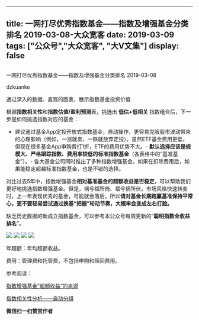 
---
title:   一网打尽优秀指数基金——指数及增强基金分类排名 2019-03-08-大众宽客
date: 2019-03-09
tags: ["公众号","大众宽客", "大V文集"]
display: false
---


## 



一网打尽优秀指数基金——指数及增强基金分类排名 2019-03-08




dzkuanke




通过深入的数据、直观的图表，展示指数基金投资价值


根据**指数相关性**和**指数估值/盈利预测**表，挑选出&nbsp;**低估+低相关**&nbsp;指数组合后，下一步是如何挑选指数对应的基金：
- 建议通过基金App定投开放式指数基金，自动操作，更容易克服股市波动带来的心理影响（例如，一涨就卖、一跌就放弃定投）。虽然ETF基金费用更低，但现在很多基金App申购费打1折，ETF的费用优势不大。- **默认选择应该是规模大、严格跟踪指数、费用率较低的标准指数基金**（各表格中的“基准基金”）。- 各大基金公司同时推出了多种指数增强基金。如果在扣除费用后，如果能稳定超越标准指数基金，也是不错的选择。


对比过去5年中，指数增强基金**相对基准基金的超额收益是否稳定**<h-char unicode="ff0c" class="" style="max-width: 100%;box-sizing: border-box !important;word-wrap: break-word !important;">，</h-char>可以帮助我们更好地挑选指数增强基金。但是，祸兮福所倚、福兮祸所伏，市场风格快速转变时，上一年表现优秀的基金，可能就会落后，所以**请对基金长期跑赢基准保持平常心，更不要轻易尝试通过换基“把握”轮动节奏，大概率会变成左右打脸。**



缺乏历史数据的新成立指数基金，可以参考本公众号每周更新的“**聪明指数全收益排名**”。







<img class="" data-copyright="0" data-ratio="1.441241685144124" data-s="300,640" src="https://mmbiz.qpic.cn/mmbiz_png/PKw3FQPmhIhq5lg8qY3QBBia0IEc5EjK25Afibq99RibC6f4oZbTgjib8mFWpFrHuNd65xIuIDU3Cib4ybACic02bPUA/640?wx_fmt=png" data-type="png" data-w="902" style="">

<img class="" data-copyright="0" data-ratio="1.4709821428571428" data-s="300,640" src="https://mmbiz.qpic.cn/mmbiz_png/PKw3FQPmhIhq5lg8qY3QBBia0IEc5EjK2u2EOGnQyoZHibib9wZ8QUmDzXe1UzAic1TltWzPiaUNrhByYj6ljs8t9vA/640?wx_fmt=png" data-type="png" data-w="896" style="">

<img class="" data-copyright="0" data-ratio="1.3766816143497758" data-s="300,640" src="https://mmbiz.qpic.cn/mmbiz_png/PKw3FQPmhIhq5lg8qY3QBBia0IEc5EjK2lqDbeCjmILqp1F0ctHr94ZLLY0IGts6f9M8FmibsibIJlCAaNWTxq9lg/640?wx_fmt=png" data-type="png" data-w="892" style="">

<img class="" data-copyright="0" data-ratio="1.348993288590604" data-s="300,640" src="https://mmbiz.qpic.cn/mmbiz_png/PKw3FQPmhIhq5lg8qY3QBBia0IEc5EjK2NYAFfU6LD8ibImbrZxjRveP0auy20GZeDaaHl12kx1FfDCibjLSZkzqw/640?wx_fmt=png" data-type="png" data-w="894" style="">

年超额：年均超额收益。

费用：管理费和托管费，不包括申购和赎回费用。





参考阅读：

[指数增强基金”超额收益“的来源](http://mp.weixin.qq.com/s?__biz=MzAwMTc1MDcwNw==&amp;mid=2648272968&amp;idx=1&amp;sn=598917da4403d77210aa3b1a460658e4&amp;chksm=82f93394b58eba82c9a7cb228c22c656fe88c5203ff149473f9edd2d4127e44df65f5bdb146b&amp;scene=21#wechat_redirect)

[指数相关性分析——自动分组](http://mp.weixin.qq.com/s?__biz=MzAwMTc1MDcwNw==&amp;mid=2648273915&amp;idx=1&amp;sn=f6c8d606edad813e6c0ae65b8c53fd77&amp;chksm=82f93027b58eb931ca5b667e53c54068b8f3428e8a3f571b5552246e4403391c4aa58bc5ba84&amp;scene=21#wechat_redirect)




**微信扫一扫赞赏作者**













